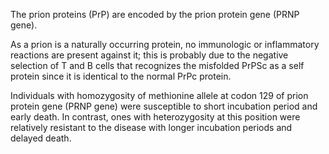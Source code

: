 The prion proteins (PrP) are encoded by the prion protein gene (PRNP gene).

As a prion is a naturally occurring protein, no immunologic or inflammatory reactions are present against it; this is probably due to the negative selection of T and B cells that recognizes the misfolded PrPSc as a self protein since it is identical to the normal PrPc protein.

Individuals with homozygosity of methionine allele at codon 129 of prion protein gene (PRNP gene) were susceptible to short incubation period and early death. In contrast, ones with heterozygosity at this position were relatively resistant to the disease with longer incubation periods and delayed death.